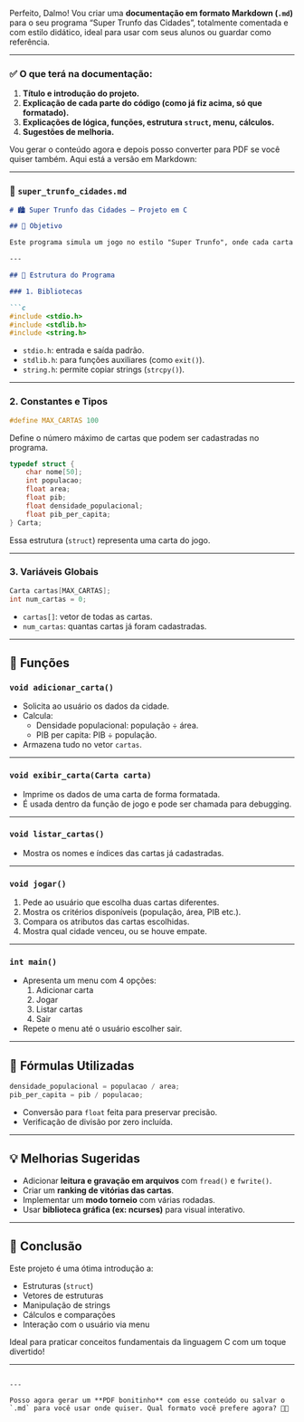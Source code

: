 Perfeito, Dalmo! Vou criar uma **documentação em formato Markdown (`.md`)** para o seu programa “Super Trunfo das Cidades”, totalmente comentada e com estilo didático, ideal para usar com seus alunos ou guardar como referência.

---

### ✅ **O que terá na documentação:**
1. **Título e introdução do projeto.**
2. **Explicação de cada parte do código (como já fiz acima, só que formatado).**
3. **Explicações de lógica, funções, estrutura `struct`, menu, cálculos.**
4. **Sugestões de melhoria.**

Vou gerar o conteúdo agora e depois posso converter para PDF se você quiser também. Aqui está a versão em Markdown:

---

### 📄 `super_trunfo_cidades.md`

```markdown
# 🏙️ Super Trunfo das Cidades — Projeto em C

## 🎯 Objetivo

Este programa simula um jogo no estilo "Super Trunfo", onde cada carta representa uma cidade com atributos como população, área, PIB, densidade demográfica e PIB per capita. Os jogadores podem comparar duas cartas e ver qual vence com base em um critério selecionado.

---

## 🧱 Estrutura do Programa

### 1. Bibliotecas

```c
#include <stdio.h>
#include <stdlib.h>
#include <string.h>
```

- `stdio.h`: entrada e saída padrão.
- `stdlib.h`: para funções auxiliares (como `exit()`).
- `string.h`: permite copiar strings (`strcpy()`).

---

### 2. Constantes e Tipos

```c
#define MAX_CARTAS 100
```

Define o número máximo de cartas que podem ser cadastradas no programa.

```c
typedef struct {
    char nome[50];
    int populacao;
    float area;
    float pib;
    float densidade_populacional;
    float pib_per_capita;
} Carta;
```

Essa estrutura (`struct`) representa uma carta do jogo.

---

### 3. Variáveis Globais

```c
Carta cartas[MAX_CARTAS];
int num_cartas = 0;
```

- `cartas[]`: vetor de todas as cartas.
- `num_cartas`: quantas cartas já foram cadastradas.

---

## 🔧 Funções

### `void adicionar_carta()`

- Solicita ao usuário os dados da cidade.
- Calcula:
  - Densidade populacional: população ÷ área.
  - PIB per capita: PIB ÷ população.
- Armazena tudo no vetor `cartas`.

---

### `void exibir_carta(Carta carta)`

- Imprime os dados de uma carta de forma formatada.
- É usada dentro da função de jogo e pode ser chamada para debugging.

---

### `void listar_cartas()`

- Mostra os nomes e índices das cartas já cadastradas.

---

### `void jogar()`

1. Pede ao usuário que escolha duas cartas diferentes.
2. Mostra os critérios disponíveis (população, área, PIB etc.).
3. Compara os atributos das cartas escolhidas.
4. Mostra qual cidade venceu, ou se houve empate.

---

### `int main()`

- Apresenta um menu com 4 opções:
  1. Adicionar carta
  2. Jogar
  3. Listar cartas
  4. Sair
- Repete o menu até o usuário escolher sair.

---

## 🧮 Fórmulas Utilizadas

```c
densidade_populacional = populacao / area;
pib_per_capita = pib / populacao;
```

- Conversão para `float` feita para preservar precisão.
- Verificação de divisão por zero incluída.

---

## 💡 Melhorias Sugeridas

- Adicionar **leitura e gravação em arquivos** com `fread()` e `fwrite()`.
- Criar um **ranking de vitórias das cartas**.
- Implementar um **modo torneio** com várias rodadas.
- Usar **biblioteca gráfica (ex: ncurses)** para visual interativo.

---

## 🧠 Conclusão

Este projeto é uma ótima introdução a:
- Estruturas (`struct`)
- Vetores de estruturas
- Manipulação de strings
- Cálculos e comparações
- Interação com o usuário via menu

Ideal para praticar conceitos fundamentais da linguagem C com um toque divertido!

---
```

---

Posso agora gerar um **PDF bonitinho** com esse conteúdo ou salvar o `.md` para você usar onde quiser. Qual formato você prefere agora? 📄✨
